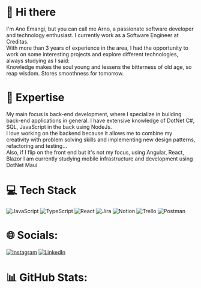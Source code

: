 # 👋 Hi there

I'm Ano Emangi, but you can call me Arno, a passionate software developer and technology enthusiast. I currently work as a Software Engineer at Creditas. </br>
With more than 3 years of experience in the area, I had the opportunity to work on some interesting projects and explore different technologies, always studying as I said: </br>
Knowledge makes the soul young and lessens the bitterness of old age, so reap wisdom. Stores smoothness for tomorrow.


# 🚀 Expertise

My main focus is back-end development, where I specialize in building back-end applications in general. I have extensive knowledge of DotNet C#, SQL, JavaScript in the back using NodeJs. 
</br>
I love working on the backend because it allows me to combine my creativity with problem solving skills and implementing new design patterns, refactoring and testing...
</br>
Also, if I flip on the front end but it's not my focus, using Angular, React, Blazor
I am currently studying mobile infrastructure and development using DotNet Maui

# 💻 Tech Stack
<!--
![Dotnet](https://img.shields.io/badge/javascript-%23323330.svg?style=for-the-badge&logo=javascript&logoColor=%23F7DF1E)
![C#](https://img.shields.io/badge/javascript-%23323330.svg?style=for-the-badge&logo=javascript&logoColor=%23F7DF1E)
![SQL-Server](https://img.shields.io/badge/javascript-%23323330.svg?style=for-the-badge&logo=javascript&logoColor=%23F7DF1E)
![Dotnet-Maui](https://img.shields.io/badge/javascript-%23323330.svg?style=for-the-badge&logo=javascript&logoColor=%23F7DF1E)
-->


![JavaScript](https://img.shields.io/badge/javascript-%23323330.svg?style=for-the-badge&logo=javascript&logoColor=%23F7DF1E) ![TypeScript](https://img.shields.io/badge/typescript-%23007ACC.svg?style=for-the-badge&logo=typescript&logoColor=white) ![React](https://img.shields.io/badge/react-%2320232a.svg?style=for-the-badge&logo=react&logoColor=%2361DAFB) ![Jira](https://img.shields.io/badge/jira-%230A0FFF.svg?style=for-the-badge&logo=jira&logoColor=white) ![Notion](https://img.shields.io/badge/Notion-%23000000.svg?style=for-the-badge&logo=notion&logoColor=white) ![Trello](https://img.shields.io/badge/Trello-%23026AA7.svg?style=for-the-badge&logo=Trello&logoColor=white) ![Postman](https://img.shields.io/badge/Postman-FF6C37?style=for-the-badge&logo=postman&logoColor=white)

# 🌐 Socials:
[![Instagram](https://img.shields.io/badge/Instagram-%23E4405F.svg?logo=Instagram&logoColor=white)](https://instagram.com/ano_emangi) [![LinkedIn](https://img.shields.io/badge/LinkedIn-%230077B5.svg?logo=linkedin&logoColor=white)](https://linkedin.com/in/arnoboys)

# 📊 GitHub Stats:
<!--
<img src="https://github-readme-stats-wheat-two-53.vercel.app/api?username=lauragrassig&theme=neon&hide_border=false&include_all_commits=false&count_private=false"  width="364px" />                    <img src="https://github-readme-streak-stats.herokuapp.com/?user=lauragrassig&theme=neon&hide_border=false"  width="400px" />



![](https://github-readme-stats-wheat-two-53.vercel.app/api/top-langs/?username=lauragrassig&theme=neon&hide_border=false&include_all_commits=false&count_private=false&layout=compact)
-->
